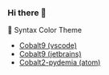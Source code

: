 ### Hi there 👋

🌈 Syntax Color Theme
- [Cobalt9 (vscode)](https://github.com/pydemia/cobalt9-vscode)
- [Cobalt9 (jetbrains)](https://github.com/pydemia/cobalt9-jetbrains)
- [Cobalt2-pydemia (atom)](https://github.com/pydemia/pydemia-atom-syntax)

<!--
**pydemia/pydemia** is a ✨ _special_ ✨ repository because its `README.md` (this file) appears on your GitHub profile.

Here are some ideas to get you started:

- 🔭 I’m currently working on ...
- 🌱 I’m currently learning ...
- 👯 I’m looking to collaborate on ...
- 🤔 I’m looking for help with ...
- 💬 Ask me about ...
- 📫 How to reach me: ...
- 😄 Pronouns: ...
- ⚡ Fun fact: ...
✨🎨🌈
:white_check_mark:
:no_entry:

:heavy_check_mark: :white_check_mark:
:x: :no_entry:
:warning:

:bulb: :bell:
:speech_balloon:
:star: :zap:
:grey_question:

:+1:
:-1:
:trophy:

:trophy::bell::point_right::speech_balloon::mega::loudspeaker::four_leaf_clover::seedling::hourglass::whale::collision::zap::cloud::star::sunny::ok_hand::hand::grey_question::lock::bulb::pushpin::x::ballot_box_with_check::no_entry::no_entry_sign::negative_squared_cross_mark::heavy_check_mark::o::heavy_exclamation_mark::heavy_multiplication_x::heavy_plus_sign::heavy_minus_sign::red_circle::white_check_mark::exclamation:
-->



